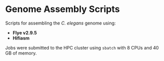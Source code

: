 # Genome Assembly Scripts

Scripts for assembling the *C. elegans* genome using:

- **Flye v2.9.5**
- **Hifiasm**

Jobs were submitted to the HPC cluster using `sbatch` with 8 CPUs and 40 GB of memory.
